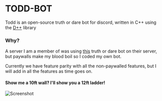 
# TODD-BOT

Todd is an open-source truth or dare bot for discord, written in C++ using the [D++](https://github.com/brainboxdotcc/DPP) library

### Why?

A server I am a member of was using [this](https://truthordarebot.xyz/) truth or dare bot on their server, but paywalls make my blood boil so I coded my own bot.

Currently we have feature parity with all the non-paywalled features, but I will add in all the features as time goes on.

#### Show me a 10ft wall? I'll show you a 12ft ladder!


![Screenshot](https://i.ibb.co/KwjgYpz/IloveCpp.png)

